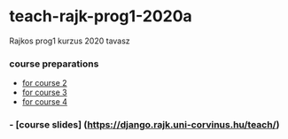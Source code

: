 # teach-rajk-prog1-2020a
Rajkos prog1 kurzus 2020 tavasz

### course preparations
- [for course 2](materials/transitions/into_course_02.md)
- [for course 3](materials/transitions/into_course_03.ipynb)
- [for course 4](materials/transitions/into_course_04.md)

### - [course slides] (https://django.rajk.uni-corvinus.hu/teach/)
